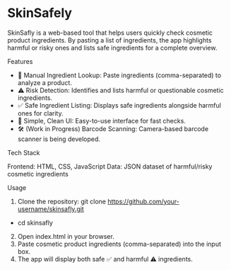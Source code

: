 # SkinSafely

SkinSafly is a web-based tool that helps users quickly check cosmetic product ingredients. By pasting a list of ingredients, the app highlights harmful or risky ones and lists safe ingredients for a complete overview.

Features

- 🧴 Manual Ingredient Lookup: Paste ingredients (comma-separated) to analyze a product.
- ⚠️ Risk Detection: Identifies and lists harmful or questionable cosmetic ingredients.
- ✅ Safe Ingredient Listing: Displays safe ingredients alongside harmful ones for clarity.
- 🎨 Simple, Clean UI: Easy-to-use interface for fast checks.
- 🛠️ (Work in Progress) Barcode Scanning: Camera-based barcode scanner is being developed.


Tech Stack

Frontend: HTML, CSS, JavaScript
Data: JSON dataset of harmful/risky cosmetic ingredients

Usage

1. Clone the repository: git clone https://github.com/your-username/skinsafly.git 
- cd skinsafly
2. Open index.html in your browser.
3. Paste cosmetic product ingredients (comma-separated) into the input box.
4. The app will display both safe ✅ and harmful ⚠️ ingredients.
